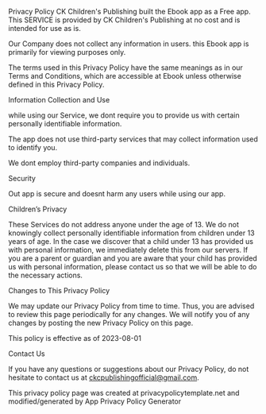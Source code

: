 Privacy Policy
CK Children's Publishing built the Ebook app as a Free app. This SERVICE is provided by CK Children's Publishing at no cost and is intended for use as is.

Our Company does not collect any information in users. this Ebook app is primarily for viewing purposes only.

The terms used in this Privacy Policy have the same meanings as in our Terms and Conditions, which are accessible at Ebook unless otherwise defined in this Privacy Policy.

Information Collection and Use

while using our Service, we dont require you to provide us with certain personally identifiable information.

The app does not use third-party services that may collect information used to identify you.

We dont employ third-party companies and individuals.

Security

Out app is secure and doesnt harm any users while using our app.

Children’s Privacy

These Services do not address anyone under the age of 13. We do not knowingly collect personally identifiable information from children under 13 years of age. In the case we discover that a child under 13 has provided us with personal information, we immediately delete this from our servers. If you are a parent or guardian and you are aware that your child has provided us with personal information, please contact us so that we will be able to do the necessary actions.

Changes to This Privacy Policy

We may update our Privacy Policy from time to time. Thus, you are advised to review this page periodically for any changes. We will notify you of any changes by posting the new Privacy Policy on this page.

This policy is effective as of 2023-08-01

Contact Us

If you have any questions or suggestions about our Privacy Policy, do not hesitate to contact us at ckcpublishingofficial@gmail.com.

This privacy policy page was created at privacypolicytemplate.net and modified/generated by App Privacy Policy Generator
